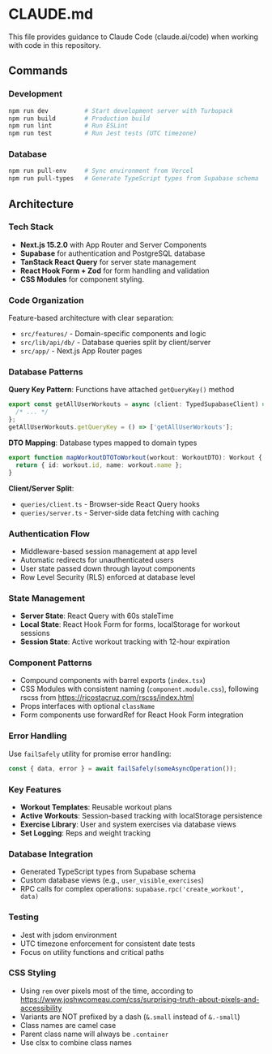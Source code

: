 # CLAUDE.md

This file provides guidance to Claude Code (claude.ai/code) when working with code in this repository.

## Commands

### Development

```bash
npm run dev          # Start development server with Turbopack
npm run build        # Production build
npm run lint         # Run ESLint
npm run test         # Run Jest tests (UTC timezone)
```

### Database

```bash
npm run pull-env     # Sync environment from Vercel
npm run pull-types   # Generate TypeScript types from Supabase schema
```

## Architecture

### Tech Stack

- **Next.js 15.2.0** with App Router and Server Components
- **Supabase** for authentication and PostgreSQL database
- **TanStack React Query** for server state management
- **React Hook Form + Zod** for form handling and validation
- **CSS Modules** for component styling.

### Code Organization

Feature-based architecture with clear separation:

- `src/features/` - Domain-specific components and logic
- `src/lib/api/db/` - Database queries split by client/server
- `src/app/` - Next.js App Router pages

### Database Patterns

**Query Key Pattern**: Functions have attached `getQueryKey()` method

```typescript
export const getAllUserWorkouts = async (client: TypedSupabaseClient) => {
  /* ... */
};
getAllUserWorkouts.getQueryKey = () => ['getAllUserWorkouts'];
```

**DTO Mapping**: Database types mapped to domain types

```typescript
export function mapWorkoutDTOToWorkout(workout: WorkoutDTO): Workout {
  return { id: workout.id, name: workout.name };
}
```

**Client/Server Split**:

- `queries/client.ts` - Browser-side React Query hooks
- `queries/server.ts` - Server-side data fetching with caching

### Authentication Flow

- Middleware-based session management at app level
- Automatic redirects for unauthenticated users
- User state passed down through layout components
- Row Level Security (RLS) enforced at database level

### State Management

- **Server State**: React Query with 60s staleTime
- **Local State**: React Hook Form for forms, localStorage for workout sessions
- **Session State**: Active workout tracking with 12-hour expiration

### Component Patterns

- Compound components with barrel exports (`index.tsx`)
- CSS Modules with consistent naming (`component.module.css`), following rscss from https://ricostacruz.com/rscss/index.html
- Props interfaces with optional `className`
- Form components use forwardRef for React Hook Form integration

### Error Handling

Use `failSafely` utility for promise error handling:

```typescript
const { data, error } = await failSafely(someAsyncOperation());
```

### Key Features

- **Workout Templates**: Reusable workout plans
- **Active Workouts**: Session-based tracking with localStorage persistence
- **Exercise Library**: User and system exercises via database views
- **Set Logging**: Reps and weight tracking

### Database Integration

- Generated TypeScript types from Supabase schema
- Custom database views (e.g., `user_visible_exercises`)
- RPC calls for complex operations: `supabase.rpc('create_workout', data)`

### Testing

- Jest with jsdom environment
- UTC timezone enforcement for consistent date tests
- Focus on utility functions and critical paths

### CSS Styling

- Using `rem` over pixels most of the time, according to https://www.joshwcomeau.com/css/surprising-truth-about-pixels-and-accessibility
- Variants are NOT prefixed by a dash (`&.small` instead of `&.-small`)
- Class names are camel case
- Parent class name will always be `.container`
- Use clsx to combine class names
